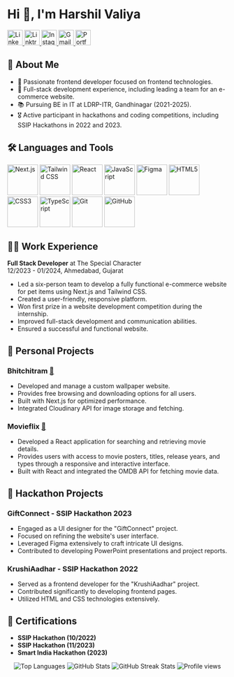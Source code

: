 # Hi 👋, I'm Harshil Valiya

<div align="left">
  <a href="https://www.linkedin.com/in/harshil-valiya-1b1082274" target="_blank">
      <img src="https://img.shields.io/static/v1?message=LinkedIn&logo=linkedin&label=&color=0077B5&logoColor=white&labelColor=&style=for-the-badge" height="35" alt="LinkedIn logo" />
    </a>
    <a href="https://linktr.ee/harshilvaliya139" target="_blank">
      <img src="https://img.shields.io/static/v1?message=Linktree&logo=linktree&label=&color=39E09B&logoColor=white&labelColor=&style=for-the-badge" height="35" alt="Linktree logo" />
    </a>
    <a href="https://www.instagram.com/harshil_valiya/" target="_blank">
      <img src="https://img.shields.io/static/v1?message=Instagram&logo=instagram&label=&color=d62976&logoColor=white&labelColor=&style=for-the-badge" height="35" alt="Instagram logo" />
    </a>
    <a href="mailto:harshilvaliya40@gmail.com" target="_blank">
      <img src="https://img.shields.io/static/v1?message=Gmail&logo=gmail&label=&color=D14836&logoColor=white&labelColor=&style=for-the-badge" height="35" alt="Gmail logo" />
    </a>
    <a href="https://harshilvaliya.vercel.app/" target="_blank">
      <img src="https://img.shields.io/static/v1?message=Portfolio&logo=vercel&label=&color=000000&logoColor=white&labelColor=&style=for-the-badge" height="35" alt="Portfolio logo" />
    </a>
   
   
</div>

## 🙋 About Me
- 🔭 Passionate frontend developer focused on frontend technologies.
- 💼 Full-stack development experience, including leading a team for an e-commerce website.
- 📚 Pursuing BE in IT at LDRP-ITR, Gandhinagar (2021-2025).
- 🎖️ Active participant in hackathons and coding competitions, including SSIP Hackathons in 2022 and 2023.

## 🛠 Languages and Tools
<div>
  <img src="https://cdn.jsdelivr.net/gh/devicons/devicon/icons/nextjs/nextjs-original.svg" height="70" alt="Next.js" />
  <img src="https://cdn.jsdelivr.net/gh/devicons/devicon/icons/tailwindcss/tailwindcss-original-wordmark.svg" height="70" alt="Tailwind CSS" />
  <img src="https://cdn.jsdelivr.net/gh/devicons/devicon/icons/react/react-original.svg" height="70" alt="React" />
  <img src="https://cdn.jsdelivr.net/gh/devicons/devicon/icons/javascript/javascript-original.svg" height="70" alt="JavaScript" />
  <img src="https://cdn.jsdelivr.net/gh/devicons/devicon/icons/figma/figma-original.svg" height="70" alt="Figma" />
  <img src="https://cdn.jsdelivr.net/gh/devicons/devicon/icons/html5/html5-original.svg" height="70" alt="HTML5" />
  <img src="https://cdn.jsdelivr.net/gh/devicons/devicon/icons/css3/css3-original.svg" height="70" alt="CSS3" />
  <img src="https://cdn.jsdelivr.net/gh/devicons/devicon/icons/typescript/typescript-original.svg" height="70" alt="TypeScript" />
  <img src="https://cdn.jsdelivr.net/gh/devicons/devicon/icons/git/git-original.svg" height="70" alt="Git" />
  <img src="https://cdn.jsdelivr.net/gh/devicons/devicon/icons/github/github-original.svg" height="70" alt="GitHub" />
</div>

## 🧑‍💻 Work Experience
**Full Stack Developer** at The Special Character  
12/2023 - 01/2024, Ahmedabad, Gujarat

- Led a six-person team to develop a fully functional e-commerce website for pet items using Next.js and Tailwind CSS.
- Created a user-friendly, responsive platform.
- Won first prize in a website development competition during the internship.
- Improved full-stack development and communication abilities.
- Ensured a successful and functional website.

## 📁 Personal Projects
### **Bhitchitram** [🔗](https://bhitchitram.netlify.app/)
- Developed and manage a custom wallpaper website.
- Provides free browsing and downloading options for all users.
- Built with Next.js for optimized performance.
- Integrated Cloudinary API for image storage and fetching.

### **Movieflix** [🔗](https://movieflix-hv.vercel.app/)
- Developed a React application for searching and retrieving movie details.
- Provides users with access to movie posters, titles, release years, and types through a responsive and interactive interface.
- Built with React and integrated the OMDB API for fetching movie data.

## 📁 Hackathon Projects
### **GiftConnect** - SSIP Hackathon 2023
- Engaged as a UI designer for the "GiftConnect" project.
- Focused on refining the website's user interface.
- Leveraged Figma extensively to craft intricate UI designs.
- Contributed to developing PowerPoint presentations and project reports.

### **KrushiAadhar** - SSIP Hackathon 2022
- Served as a frontend developer for the "KrushiAadhar" project.
- Contributed significantly to developing frontend pages.
- Utilized HTML and CSS technologies extensively.

## 📃 Certifications
- **SSIP Hackathon (10/2022)**
- **SSIP Hackathon (11/2023)**
- **Smart India Hackathon (2023)**

<div align="center">
  <img src="https://github-readme-stats.vercel.app/api/top-langs/?username=harshilvaliya&layout=compact&theme=radical" alt="Top Languages" />
  <img src="https://github-readme-stats.vercel.app/api?username=harshilvaliya&show_icons=true&theme=radical" alt="GitHub Stats" />
  <img src="https://github-readme-streak-stats.herokuapp.com?user=harshilvaliya&theme=radical" alt="GitHub Streak Stats" />
  <img src="https://komarev.com/ghpvc/?username=harshilvaliya&label=Profile%20views&color=0e75b6&style=flat" alt="Profile views" />
</div>
